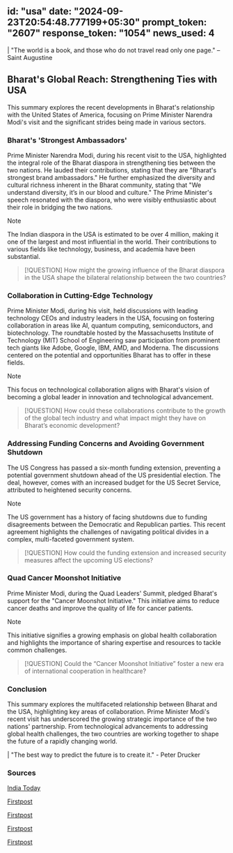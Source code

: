 
id: "usa"
date: "2024-09-23T20:54:48.777199+05:30"
prompt_token: "2607"
response_token: "1054"
news_used: 4
------
| "The world is a book, and those who do not travel read only one page." – Saint Augustine

## Bharat's Global Reach: Strengthening Ties with USA

This summary explores the recent developments in Bharat's relationship with the United States of America, focusing on Prime Minister Narendra Modi's visit and the significant strides being made in various sectors.

### Bharat's 'Strongest Ambassadors'

Prime Minister Narendra Modi, during his recent visit to the USA, highlighted the integral role of the Bharat diaspora in strengthening ties between the two nations. He lauded their contributions, stating that they are "Bharat's strongest brand ambassadors." He further emphasized the diversity and cultural richness inherent in the Bharat community, stating that "We understand diversity, it’s in our blood and culture."  The Prime Minister's speech resonated with the diaspora, who were visibly enthusiastic about their role in bridging the two nations.

> [!NOTE] 
> The Indian diaspora in the USA is estimated to be over 4 million, making it one of the largest and most influential in the world. Their contributions to various fields like technology, business, and academia have been substantial.

> [!QUESTION]
> How might the growing influence of the Bharat diaspora in the USA shape the bilateral relationship between the two countries?

### Collaboration in Cutting-Edge Technology

Prime Minister Modi, during his visit, held discussions with leading technology CEOs and industry leaders in the USA, focusing on fostering collaboration in areas like AI, quantum computing, semiconductors, and biotechnology. The roundtable hosted by the Massachusetts Institute of Technology (MIT) School of Engineering saw participation from prominent tech giants like Adobe, Google, IBM, AMD, and Moderna. The discussions centered on the potential and opportunities Bharat has to offer in these fields.

> [!NOTE] 
> This focus on technological collaboration aligns with Bharat's vision of becoming a global leader in innovation and technological advancement.

> [!QUESTION]
>  How could these collaborations contribute to the growth of the global tech industry and what impact might they have on Bharat’s economic development?

###  Addressing Funding Concerns and Avoiding Government Shutdown

The US Congress has passed a six-month funding extension, preventing a potential government shutdown ahead of the US presidential election. The deal, however, comes with an increased budget for the US Secret Service, attributed to heightened security concerns.  

> [!NOTE]
> The US government has a history of facing shutdowns due to funding disagreements between the Democratic and Republican parties. This recent agreement highlights the challenges of navigating political divides in a complex, multi-faceted government system.

> [!QUESTION]
>  How could the funding extension and increased security measures affect the upcoming US elections?

### Quad Cancer Moonshot Initiative

Prime Minister Modi, during the Quad Leaders' Summit, pledged Bharat's support for the "Cancer Moonshot Initiative." This initiative aims to reduce cancer deaths and improve the quality of life for cancer patients.  

> [!NOTE]
> This initiative signifies a growing emphasis on global health collaboration and highlights the importance of sharing expertise and resources to tackle common challenges.

> [!QUESTION]
> Could the “Cancer Moonshot Initiative” foster a new era of international cooperation in healthcare?

###  Conclusion

This summary explores the multifaceted relationship between Bharat and the USA, highlighting key areas of collaboration. Prime Minister Modi's recent visit has underscored the growing strategic importance of the two nations' partnership. From technological advancements to addressing global health challenges, the two countries are working together to shape the future of a rapidly changing world.

| "The best way to predict the future is to create it." - Peter Drucker

### Sources

[India Today](https://www.indiatoday.in/world/story/us-president-joe-biden-cancer-moonshot-initiative-quad-summit-2077680-2024-09-22)

[Firstpost](https://www.firstpost.com/world/united-states/pm-modi-calls-indian-diaspora-countrys-strongest-ambassadors-heres-why-13818241.html) 

[Firstpost](https://www.firstpost.com/world/modi-in-us-pm-interacts-with-top-tech-leaders-and-ceos-discusses-indias-growth-prospects-13818076.html)

[Firstpost](https://www.firstpost.com/world/united-states/us-congress-agrees-on-6-month-funding-extension-to-avoid-pre-election-govt-shutdown-13818075.html) 

[Firstpost](https://www.firstpost.com/world/united-states/what-is-cancer-moonshot-initiative-to-which-pm-modi-has-pledged-at-quad-13817950.html) 

